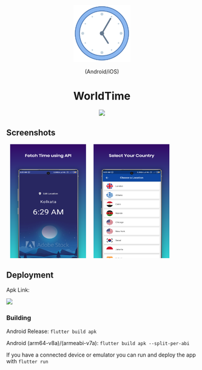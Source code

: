 <p align="center">
  <img src="https://github.com/itssudhanshu/World-Time-App/blob/master/assets/clock.png" width="150">
</p>
<p align="center">(Android/iOS)</p>
<h1 align="center">WorldTime</h1>  

<p align="center"> 
  <a href="https://github.com/itssudhanshu/World-Time-App/blob/master/app-release.apk?raw=true">
    <img src="https://img.shields.io/badge/Download App-WorldTime-blue.svg?style=for-the-badge">
  </a> 
</p>  

## Screenshots

<img src="screenshots/tia1635708055.png" height="300" width="200" hspace="10"><img src="screenshots/tia1710633641.png" height="300" width="200" hspace="10">

## Deployment
Apk Link:   

 <a href="https://github.com/itssudhanshu/World-Time-App/blob/master/app-release.apk?raw=true">
    <img src="https://img.shields.io/badge/Download App-WorldTime-blue.svg?style=for-the-badge">
  </a>  

<h3>Building</h3>

Android Release: `flutter build apk` 

Android (arm64-v8a)/(armeabi-v7a): `flutter build apk --split-per-abi`  

If you have a connected device or emulator you can run and deploy the app with `flutter run` 
